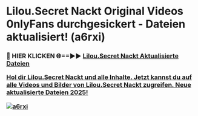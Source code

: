 # Lilou.Secret Nackt Original Videos 0nlyFans durchgesickert - Dateien aktualisiert! (a6rxi)

<h3>🔴 HIER KLICKEN 🌐==►► <a href="https://tinyurl.com/h6vf6nb8" rel="nofollow">Lilou.Secret Nackt Aktualisierte Dateien

Hol dir Lilou.Secret Nackt und alle Inhalte. Jetzt kannst du auf alle Videos und Bilder von Lilou.Secret Nackt zugreifen. Neue aktualisierte Dateien 2025!

[![a6rxi](https://i.imgur.com/sD4kR3V.gif)](https://tinyurl.com/h6vf6nb8)
